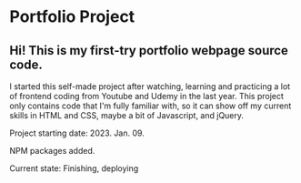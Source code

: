 # Portfolio Project

## Hi! This is my first-try portfolio webpage source code.

I started this self-made project after watching, learning and practicing a lot of frontend coding from Youtube and Udemy in the last year. This project only contains code that I'm fully familiar with, so it can show off my current skills in HTML and CSS, maybe a bit of Javascript, and jQuery.

Project starting date: 2023. Jan. 09.

NPM packages added.

Current state: Finishing, deploying
